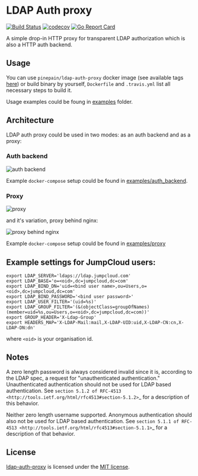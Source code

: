 # LDAP Auth proxy

[![Build Status](https://api.travis-ci.org/pinepain/ldap-auth-proxy.svg?branch=master)](https://travis-ci.org/pinepain/ldap-auth-proxy)
[![codecov](https://codecov.io/gh/pinepain/ldap-auth-proxy/branch/master/graph/badge.svg)](https://codecov.io/gh/pinepain/ldap-auth-proxy)
[![Go Report Card](https://goreportcard.com/badge/github.com/pinepain/ldap-auth-proxy)](https://goreportcard.com/report/github.com/pinepain/ldap-auth-proxy)

A simple drop-in HTTP proxy for transparent LDAP authorization which is also a HTTP auth backend.

## Usage

You can use `pinepain/ldap-auth-proxy` docker image (see available tags [here](https://hub.docker.com/r/pinepain/ldap-auth-proxy/tags/))
or build binary by yourself, `Dockerfile` and `.travis.yml` list all necessary steps to build it.

Usage examples could be foung in [examples](./examples) folder.

## Architecture

LDAP auth proxy could be used in two modes: as an auth backend and as a proxy:

### Auth backend

![auth backend](https://user-images.githubusercontent.com/2185793/38117476-e3a456dc-33bd-11e8-927d-ef68a9a863d7.png)

Example `docker-compose` setup could be found in [examples/auth_backend](./examples/auth_backend).

### Proxy

![proxy](https://user-images.githubusercontent.com/2185793/38117475-e384e496-33bd-11e8-9959-fbef372ea06a.png)

and it's variation, proxy behind nginx:

![proxy behind nginx](https://user-images.githubusercontent.com/2185793/38117474-e367794c-33bd-11e8-86a4-1b16d9fa6e4b.png)

Example `docker-compose` setup could be found in [examples/proxy](./examples/proxy)

## Example settings for JumpCloud users:

    export LDAP_SERVER='ldaps://ldap.jumpcloud.com'
    export LDAP_BASE='o=<oid>,dc=jumpcloud,dc=com'
    export LDAP_BIND_DN='uid=<bind user name>,ou=Users,o=<oid>,dc=jumpcloud,dc=com'
    export LDAP_BIND_PASSWORD='<bind user password>'
    export LDAP_USER_FILTER='(uid=%s)'
    export LDAP_GROUP_FILTER='(&(objectClass=groupOfNames)(member=uid=%s,ou=Users,o=<oid>,dc=jumpcloud,dc=com))'
    export GROUP_HEADER='X-Ldap-Group'
    export HEADERS_MAP='X-LDAP-Mail:mail,X-LDAP-UID:uid,X-LDAP-CN:cn,X-LDAP-DN:dn'

where `<oid>` is your organisation id.


## Notes

A zero length password is always considered invalid since it is, according to the LDAP spec, a request for
"unauthenticated authentication." Unauthenticated authentication should not be used for LDAP based authentication.
See `section 5.1.2 of RFC-4513 <http://tools.ietf.org/html/rfc4513#section-5.1.2>`_ for a description of this behavior.

Neither zero length username supported. Anonymous authentication should also not be used for LDAP based authentication.
See `section 5.1.1 of RFC-4513 <http://tools.ietf.org/html/rfc4513#section-5.1.1>`_ for a description of that behavior.


## License

[ldap-auth-proxy](https://github.com/pinepain/ldap-auth-proxy) is licensed under the [MIT license](http://opensource.org/licenses/MIT).

